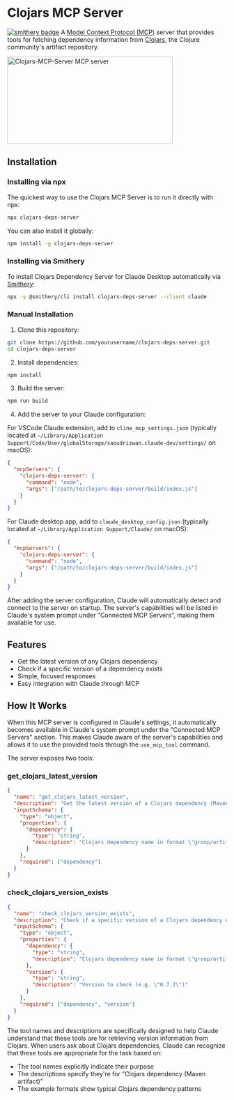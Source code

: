 # Clojars MCP Server

[![smithery badge](https://smithery.ai/badge/clojars-deps-server)](https://smithery.ai/server/clojars-deps-server)
A [Model Context Protocol (MCP)](https://github.com/ModelContext/protocol) server that provides tools for fetching dependency information from [Clojars](https://clojars.org/), the Clojure community's artifact repository.

<a href="https://glama.ai/mcp/servers/i37857er6w"><img width="380" height="200" src="https://glama.ai/mcp/servers/i37857er6w/badge" alt="Clojars-MCP-Server MCP server" /></a>

## Installation

### Installing via npx

The quickest way to use the Clojars MCP Server is to run it directly with npx:

```bash
npx clojars-deps-server
```

You can also install it globally:

```bash
npm install -g clojars-deps-server
```

### Installing via Smithery

To install Clojars Dependency Server for Claude Desktop automatically via [Smithery](https://smithery.ai/server/clojars-deps-server):

```bash
npx -y @smithery/cli install clojars-deps-server --client claude
```

### Manual Installation
1. Clone this repository:
```bash
git clone https://github.com/yourusername/clojars-deps-server.git
cd clojars-deps-server
```

2. Install dependencies:
```bash
npm install
```

3. Build the server:
```bash
npm run build
```

4. Add the server to your Claude configuration:

For VSCode Claude extension, add to `cline_mcp_settings.json` (typically located at `~/Library/Application Support/Code/User/globalStorage/saoudrizwan.claude-dev/settings/` on macOS):
```json
{
  "mcpServers": {
    "clojars-deps-server": {
      "command": "node",
      "args": ["/path/to/clojars-deps-server/build/index.js"]
    }
  }
}
```

For Claude desktop app, add to `claude_desktop_config.json` (typically located at `~/Library/Application Support/Claude/` on macOS):
```json
{
  "mcpServers": {
    "clojars-deps-server": {
      "command": "node",
      "args": ["/path/to/clojars-deps-server/build/index.js"]
    }
  }
}
```

After adding the server configuration, Claude will automatically detect and connect to the server on startup. The server's capabilities will be listed in Claude's system prompt under "Connected MCP Servers", making them available for use.


## Features

- Get the latest version of any Clojars dependency
- Check if a specific version of a dependency exists
- Simple, focused responses
- Easy integration with Claude through MCP

## How It Works

When this MCP server is configured in Claude's settings, it automatically becomes available in Claude's system prompt under the "Connected MCP Servers" section. This makes Claude aware of the server's capabilities and allows it to use the provided tools through the `use_mcp_tool` command.

The server exposes two tools:

### get_clojars_latest_version
```json
{
  "name": "get_clojars_latest_version",
  "description": "Get the latest version of a Clojars dependency (Maven artifact)",
  "inputSchema": {
    "type": "object",
    "properties": {
      "dependency": {
        "type": "string",
        "description": "Clojars dependency name in format \"group/artifact\" (e.g. \"metosin/reitit\")"
      }
    },
    "required": ["dependency"]
  }
}
```

### check_clojars_version_exists
```json
{
  "name": "check_clojars_version_exists",
  "description": "Check if a specific version of a Clojars dependency exists",
  "inputSchema": {
    "type": "object",
    "properties": {
      "dependency": {
        "type": "string",
        "description": "Clojars dependency name in format \"group/artifact\" (e.g. \"metosin/reitit\")"
      },
      "version": {
        "type": "string",
        "description": "Version to check (e.g. \"0.7.2\")"
      }
    },
    "required": ["dependency", "version"]
  }
}
```

The tool names and descriptions are specifically designed to help Claude understand that these tools are for retrieving version information from Clojars. When users ask about Clojars dependencies, Claude can recognize that these tools are appropriate for the task based on:
- The tool names explicitly indicate their purpose
- The descriptions specify they're for "Clojars dependency (Maven artifact)"
- The example formats show typical Clojars dependency patterns

